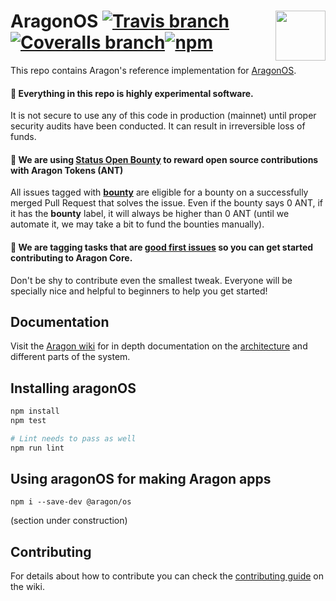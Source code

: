 # AragonOS <img align="right" src="https://raw.githubusercontent.com/aragon/issues/master/logo.png" height="80px" /> [![Travis branch](https://img.shields.io/travis/aragon/aragonOS/dev.svg?style=for-the-badge)](https://travis-ci.org/aragon/aragonOS) [![Coveralls branch](https://img.shields.io/coveralls/aragon/aragonOS/dev.svg?style=for-the-badge)](https://coveralls.io/github/aragon/aragonOS?branch=dev)[![npm](https://img.shields.io/npm/v/@aragon/os.svg?style=for-the-badge)](https://www.npmjs.com/package/@aragon/os)

This repo contains Aragon's reference implementation for [AragonOS](https://wiki.aragon.one/dev/AragonOS/).

#### 🚨 Everything in this repo is highly experimental software.
It is not secure to use any of this code in production (mainnet) until proper security audits have been conducted. It can result in irreversible loss of funds.

#### 🦋 We are using [Status Open Bounty](http://openbounty.status.im/app) to reward open source contributions with Aragon Tokens (ANT)
All issues tagged with **[bounty](https://github.com/aragon/aragonOS/labels/bounty)** are eligible for a bounty on a successfully merged Pull Request that solves the issue. Even if the bounty says 0 ANT, if it has the **bounty** label, it will always be higher than 0 ANT (until we automate it, we may take a bit to fund the bounties manually).

#### 👋 We are tagging tasks that are [good first issues](https://github.com/aragon/aragonOS/issues?q=is%3Aissue+is%3Aopen+label%3A%22good+first+issue%22) so you can get started contributing to Aragon Core.
Don't be shy to contribute even the smallest tweak. Everyone will be specially nice and helpful to beginners to help you get started!

## Documentation

Visit the [Aragon wiki](https://wiki.aragon.one/documentation/dev/aragon-core_home/) for in depth documentation on the [architecture](https://wiki.aragon.one/documentation/AragonOS_document/#1-kernel-and-the-access-control-list) and different parts of the system.

## Installing aragonOS

```sh
npm install
npm test

# Lint needs to pass as well
npm run lint
```

## Using aragonOS for making Aragon apps

```
npm i --save-dev @aragon/os
```

(section under construction)

## Contributing

For details about how to contribute you can check the [contributing guide](https://wiki.aragon.one/dev/aragon-core_how_to_contribute/) on the wiki.
